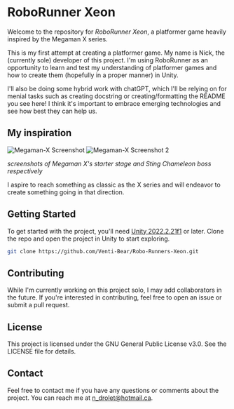 # RoboRunner Xeon 

Welcome to the repository for _RoboRunner Xeon_, a platformer game heavily inspired by the Megaman X series.

This is my first attempt at creating a platformer game. My name is Nick, the (currently sole) developer of this project. I'm using RoboRunner as an opportunity to learn and test my understanding of platformer games and how to create them (hopefully in a proper manner) in Unity.

I'll also be doing some hybrid work with chatGPT, which I'll be relying on for menial tasks such as creating docstring or creating/formatting the README you see here! I think it's important to embrace emerging technologies and see how best they can help us.

## My inspiration
![Megaman-X Screenshot](https://cdn.mobygames.com/d966a4b0-ab9d-11ed-b9a3-02420a000197.webp) ![Megaman-X Screenshot 2](https://cdn.mobygames.com/3584578c-ab8b-11ed-87ec-02420a00019c.webp)

*screenshots of Megaman X's starter stage and Sting Chameleon boss respectively*

I aspire to reach something as classic as the X series and will endeavor to create something going in that direction.

## Getting Started
To get started with the project, you'll need [Unity 2022.2.21f1](https://unity.com/) or later. Clone the repo and open the project in Unity to start exploring.

```bash
git clone https://github.com/Venti-Bear/Robo-Runners-Xeon.git
```

## Contributing
While I'm currently working on this project solo, I may add collaborators in the future. If you're interested in contributing, feel free to open an issue or submit a pull request.

## License
This project is licensed under the GNU General Public License v3.0. See the LICENSE file for details.

## Contact
Feel free to contact me if you have any questions or comments about the project. You can reach me at n_drolet@hotmail.ca.
